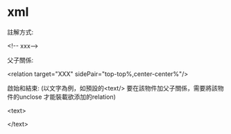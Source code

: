 # xml

註解方式:

&lt;!-- xxx--&gt;

父子關係:

&lt;relation target="XXX" sidePair="top-top%,center-center%"/&gt;

啟始和結束: \(以文字為例，如預設的&lt;text/&gt; 要在該物件加父子關係，需要將該物件的unclose 才能裝載欲添加的relation\)

&lt;text&gt;

&lt;/text&gt;

